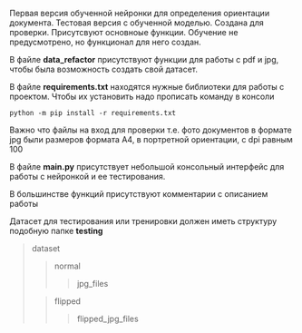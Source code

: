 Первая версия обученной нейронки для определения ориентации документа. Тестовая версия с обученной моделью. Создана для проверки. Присутсвуют основноые функции. Обучение не предусмотрено, но функционал для него создан.

В файле **data_refactor** присутствуют функции для работы с pdf и jpg, чтобы была возможность создать свой датасет.

В файле **requirements.txt** находятся нужные библиотеки для работы с проектом.
Чтобы их установить надо прописать команду в консоли
```
python -m pip install -r requirements.txt
```

Важно что файлы на вход для проверки т.е. фото документов в формате jpg были
размеров формата А4, в портретной ориентации, с dpi равным 100

В файле **main.py** присутствует небольшой консольный интерфейс для работы с нейронкой и ее тестирования.

В большинстве функций присутствуют комментарии с описанием работы 

Датасет для тестирования или тренировки должен иметь структуру подобную папке **testing**
>dataset
>>normal
>>>jpg_files
> 
>>flipped
>>>flipped_jpg_files